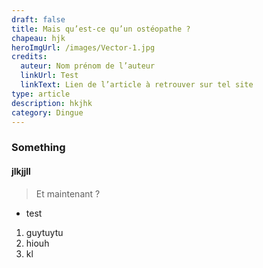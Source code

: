 ```yaml
---
draft: false
title: Mais qu’est-ce qu’un ostéopathe ?
chapeau: hjk
heroImgUrl: /images/Vector-1.jpg
credits:
  auteur: Nom prénom de l’auteur
  linkUrl: Test
  linkText: Lien de l’article à retrouver sur tel site
type: article
description: hkjhk
category: Dingue
---
```


### Something

#### jlkjjll

> Et maintenant ?

- test

1. guytuytu
2. hiouh
3. kl
